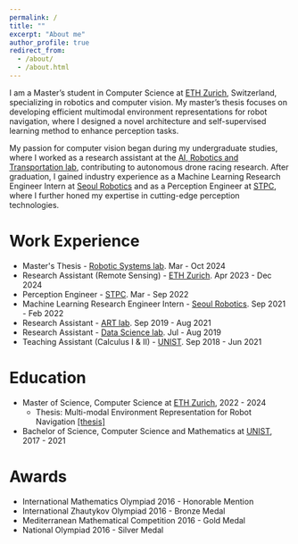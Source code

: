 ```yaml
---
permalink: /
title: ""
excerpt: "About me"
author_profile: true
redirect_from: 
  - /about/
  - /about.html
---
```


I am a Master’s student in Computer Science at [ETH Zurich](https://ethz.ch/de.html), Switzerland, specializing in robotics and computer vision. My master’s thesis focuses on developing efficient multimodal environment representations for robot navigation, where I designed a novel architecture and self-supervised learning method to enhance perception tasks.

My passion for computer vision began during my undergraduate studies, where I worked as a research assistant at the [AI, Robotics and Transportation lab](https://chiuau.github.io/), contributing to autonomous drone racing research. After graduation, I gained industry experience as a Machine Learning Research Engineer Intern at [Seoul Robotics](https://seoulrobotics.tech/) and as a Perception Engineer at [STPC](http://ar247.co.kr/), where I further honed my expertise in cutting-edge perception technologies.



<!-- Publications
======
### 2024 

Philip Toma, **Olga Ovcharenko**, Imant Daunhawer, Julia E. Vogt, Florian Barkmann, Valentina Boeva: Benchmarking Self-Supervised Learning for Single-Cell Data [[paper]](https://www.biorxiv.org/content/10.1101/2024.11.04.620867v1.full.pdf) [[poster]](poster.pdf). NeurIPS [SSL Workshop](https://sslneurips2024.github.io) 2024.

**Olga Ovcharenko**, Rita Sevastjanova, Valentina Boeva: FeatureClock: High-Dimensional Effects in Two-Dimensional Plots [[library]](https://pypi.org/project/feature-clock/) [[paper]](https://arxiv.org/abs/2408.01294) [[slides]](FeatureClock.pdf). IEEE VIS 2024.


### 2022 

Sebastian Baunsgaard, Matthias Boehm, Kevin Innerebner, Mito Kehayov, Florian Lackner, **Olga Ovcharenko**, Arnab Phani, Tobias Rieger, David Weissteiner and Sebastian Benjamin Wrede: Federated Data Preparation, Learning, and Debugging in Apache SystemDS [[paper]](https://dl.acm.org/doi/10.1145/3511808.3557162). CIKM 2022.


### 2021

Sebastian Baunsgaard, Matthias Boehm, Ankit Chaudhary, Behrouz Derakhshan, Stefan Geißelsöder, Philipp M. Grulich, Michael Hildebrand, Kevin Innerebner, Volker Markl, Claus Neubauer, Sarah Osterburg, **Olga Ovcharenko**, Sergey Redyuk, Tobias Rieger, Alireza Rezaei Mahdiraji, Sebastian Benjamin Wrede, Steffen Zeuch:
ExDRa: Exploratory Data Science on Federated Raw Data [[paper]](https://dl.acm.org/doi/10.1145/3448016.3457549).
SIGMOD 2021. -->

Work Experience
======
- Master's Thesis - [Robotic Systems lab](https://rsl.ethz.ch/). Mar - Oct 2024
- Research Assistant (Remote Sensing)  - [ETH Zurich](https://ethz.ch/de.html). Apr 2023 - Dec 2024 
- Perception Engineer - [STPC](http://ar247.co.kr/). Mar - Sep 2022 
- Machine Learning Research Engineer Intern - [Seoul Robotics](https://seoulrobotics.tech/). Sep 2021 - Feb 2022
- Research Assistant - [ART lab](https://chiuau.github.io/). Sep 2019 - Aug 2021
- Research Assistant - [Data Science lab](https://www.ibs.re.kr/eng/sub02_02_02_02.do). Jul - Aug 2019
- Teaching Assistant (Calculus I & II) - [UNIST](https://www.unist.ac.kr/). Sep 2018 - Jun 2021

Education
======
- Master of Science, Computer Science at [ETH Zurich](https://ethz.ch/de.html), 2022 - 2024
  - Thesis: Multi-modal Environment Representation for Robot Navigation [[thesis]](thesis.pdf)
- Bachelor of Science, Computer Science and Mathematics at [UNIST](https://www.unist.ac.kr/), 2017 - 2021
  
Awards
======
- International Mathematics Olympiad 2016 - Honorable Mention
- International Zhautykov Olympiad 2016 - Bronze Medal
- Mediterranean Mathematical Competition 2016 - Gold Medal
- National Olympiad 2016  - Silver Medal

